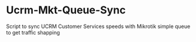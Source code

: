 # Ucrm-Mkt-Queue-Sync
Script to sync UCRM Customer Services speeds with Mikrotik simple queue to get traffic shapping
